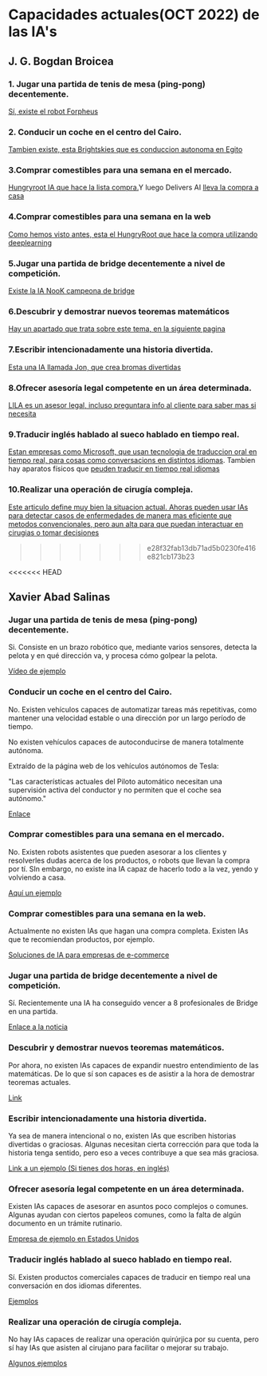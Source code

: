 # Capacidades actuales(OCT 2022) de las IA's

## J. G. Bogdan Broicea

### 1. Jugar una partida de tenis de mesa (ping-pong) decentemente.
[Sí, existe el robot Forpheus ](https://www.youtube.com/watch?v=IXyKLDNzGGI)

### 2. Conducir un coche en el centro del Cairo.
[Tambien existe, esta Brightskies que es conduccion autonoma en Egito](https://egyptinnovate.com/en/articles/brightskies-first-egyptian-autonomous-driving-system)

### 3.Comprar comestibles para una semana en el mercado.
[Hungryroot IA que hace la lista compra.](https://www.zdnet.com/article/1-way-ai-is-transforming-grocery-shopping/)Y luego Delivers AI 
[lleva la compra a casa](https://delivers.ai/)

### 4.Comprar comestibles para una semana en la web
[Como hemos visto antes, esta el HungryRoot que hace la compra utilizando deeplearning](https://www.forbes.com/sites/lanabandoim/2021/06/15/hungryroots-ai-powered-personalized-grocery-service-reaches-750m-valuation/?sh=593371c0ba47)

### 5.Jugar una partida de bridge decentemente a nivel de competición.
[Existe la IA NooK campeona de bridge](https://www.theguardian.com/technology/2022/mar/29/artificial-intelligence-beats-eight-world-champions-at-bridge)

### 6.Descubrir y demostrar nuevos teoremas matemáticos
[Hay un apartado que trata sobre este tema, en la siguiente pagina](https://mathscholar.org/2019/04/google-ai-system-proves-over-1200-mathematical-theorems/)

### 7.Escribir intencionadamente una historia divertida.
[Esta una IA llamada Jon, que crea bromas divertidas](https://time.com/6132544/artificial-intelligence-humor/)

### 8.Ofrecer asesoría legal competente en un área determinada.
[LILA es un asesor legal, incluso preguntara info al cliente para saber mas si necesita](https://www.computerweekly.com/news/252497338/Affordable-legal-advice-for-all-from-a-robot)

### 9.Traducir inglés hablado al sueco hablado en tiempo real.
[Estan empresas como Microsoft, que usan tecnologia de traduccion oral en tiempo real, para cosas como conversacions en distintos idiomas](https://www.orange-business.com/en/blogs/language-translation-boosted-by-ai). Tambien hay aparatos físicos que [peuden traducir en tiempo real idiomas](https://www.cmcm.com/zh-CN/cheetahtalk)

### 10.Realizar una operación de cirugía compleja.
[Este articulo define muy bien la situacion actual. Ahoras pueden usar IAs para detectar casos de enfermedades de manera mas eficiente que metodos convencionales, pero aun alta para que puedan interactuar en cirugias o tomar decisiones](https://www.generalsurgerynews.com/In-the-News/Article/07-21/AI-for-Surgeons-Current-Realities-Future-Possibilities/64040)

>>>>>>> e28f32fab13db71ad5b0230fe416e821cb173b23

<<<<<<< HEAD
## Xavier Abad Salinas

### Jugar una partida de tenis de mesa (ping-pong) decentemente.

Si. Consiste en un brazo robótico que, mediante varios sensores, detecta la pelota y en qué dirección va, y procesa cómo golpear la pelota.

[Vídeo de ejemplo](https://www.youtube.com/watch?v=C0jhau1Ubtc)

### Conducir un coche en el centro del Cairo.

No. Existen vehículos capaces de automatizar tareas más repetitivas, como mantener una velocidad estable o una dirección por un largo período de tiempo.

No existen vehículos capaces de autoconducirse de manera totalmente autónoma.

Extraído de la página web de los vehículos autónomos de Tesla:

"Las características actuales del Piloto automático necesitan una supervisión activa del conductor y no permiten que el coche sea autónomo."

[Enlace](https://www.tesla.com/es_ES/autopilot%20)

### Comprar comestibles para una semana en el mercado.

No. Existen robots asistentes que pueden asesorar a los clientes y resolverles dudas acerca de los productos, o robots que llevan la compra por tí. SIn embargo, no existe ina IA capaz de hacerlo todo a la vez, yendo y volviendo a casa.

[Aquí un ejemplo](https://mashable.com/video/grocery-carrying-robot)

### Comprar comestibles para una semana en la web.

Actualmente no existen IAs que hagan una compra completa. Existen IAs que te recomiendan productos, por ejemplo.

[Soluciones de IA para empresas de e-commerce](https://www.puromarketing.com/12/28821/soluciones-inteligencia-artificial-para-commerce)

### Jugar una partida de bridge decentemente a nivel de competición.

Sí. Recientemente una IA ha conseguido vencer a 8 profesionales de Bridge en una partida.

[Enlace a la noticia](https://www.theguardian.com/technology/2022/mar/29/artificial-intelligence-beats-eight-world-champions-at-bridge)

### Descubrir y demostrar nuevos teoremas matemáticos.

Por ahora, no existen IAs capaces de expandir nuestro entendimiento de las matemáticas. De lo que sí son capaces es de asistir a la hora de demostrar teoremas actuales.

[Link](https://es.digitaltrends.com/computadoras/inteligencia-artificial-explorar-complejos-teoremas-matematicos/)

### Escribir intencionadamente una historia divertida.

Ya sea de manera intencional o no, existen IAs que escriben historias divertidas o graciosas. Algunas necesitan cierta corrección para que toda la historia tenga sentido, pero eso a veces contribuye a que sea más graciosa.

[Link a un ejemplo (Si tienes dos horas, en inglés)](https://www.youtube.com/watch?v=NyK2jbm3mg8&list=PL-QgmqAlQTgxfXDP_UFnulj9N1T77CyQ1)

### Ofrecer asesoría legal competente en un área determinada.

Existen IAs capaces de asesorar en asuntos poco complejos o comunes. Algunas ayudan con ciertos papeleos comunes, como la falta de algún documento en un trámite rutinario.

[Empresa de ejemplo en Estados Unidos](https://www.legalai.io/)

### Traducir inglés hablado al sueco hablado en tiempo real.

Sí. Existen productos comerciales capaces de traducir en tiempo real una conversación en dos idiomas diferentes.

[Ejemplos](https://www.kdnuggets.com/2022/07/realtime-translations-ai.html)

### Realizar una operación de cirugía compleja.

No hay IAs capaces de realizar una operación quirúrjica por su cuenta, pero sí hay IAs que asisten al cirujano para facilitar o mejorar su trabajo.

[Algunos ejemplos](https://research.aimultiple.com/ai-in-surgery/)
